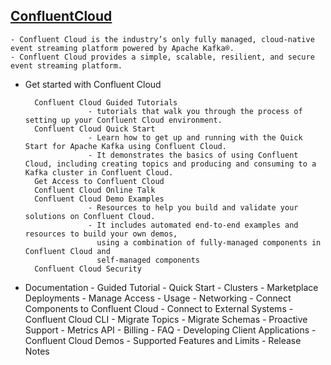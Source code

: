 
## [ConfluentCloud](https://docs.confluent.io/current/cloud/index.html)

    - Confluent Cloud is the industry’s only fully managed, cloud-native event streaming platform powered by Apache Kafka®. 
    - Confluent Cloud provides a simple, scalable, resilient, and secure event streaming platform.  

- Get started with Confluent Cloud

        Confluent Cloud Guided Tutorials
                    - tutorials that walk you through the process of setting up your Confluent Cloud environment.
        Confluent Cloud Quick Start
                    - Learn how to get up and running with the Quick Start for Apache Kafka using Confluent Cloud. 
                    - It demonstrates the basics of using Confluent Cloud, including creating topics and producing and consuming to a Kafka cluster in Confluent Cloud.
        Get Access to Confluent Cloud
        Confluent Cloud Online Talk
        Confluent Cloud Demo Examples
                    - Resources to help you build and validate your solutions on Confluent Cloud. 
                    - It includes automated end-to-end examples and resources to build your own demos, 
                      using a combination of fully-managed components in Confluent Cloud and 
                      self-managed components
        Confluent Cloud Security
                    
- Documentation
       - Guided Tutorial
       - Quick Start
       - Clusters
       - Marketplace Deployments
       - Manage Access
       - Usage
       - Networking
       - Connect Components to Confluent Cloud
       - Connect to External Systems
       - Confluent Cloud CLI
       - Migrate Topics
       - Migrate Schemas
       - Proactive Support
       - Metrics API
       - Billing
       - FAQ
       - Developing Client Applications
       - Confluent Cloud Demos
       - Supported Features and Limits
       - Release Notes